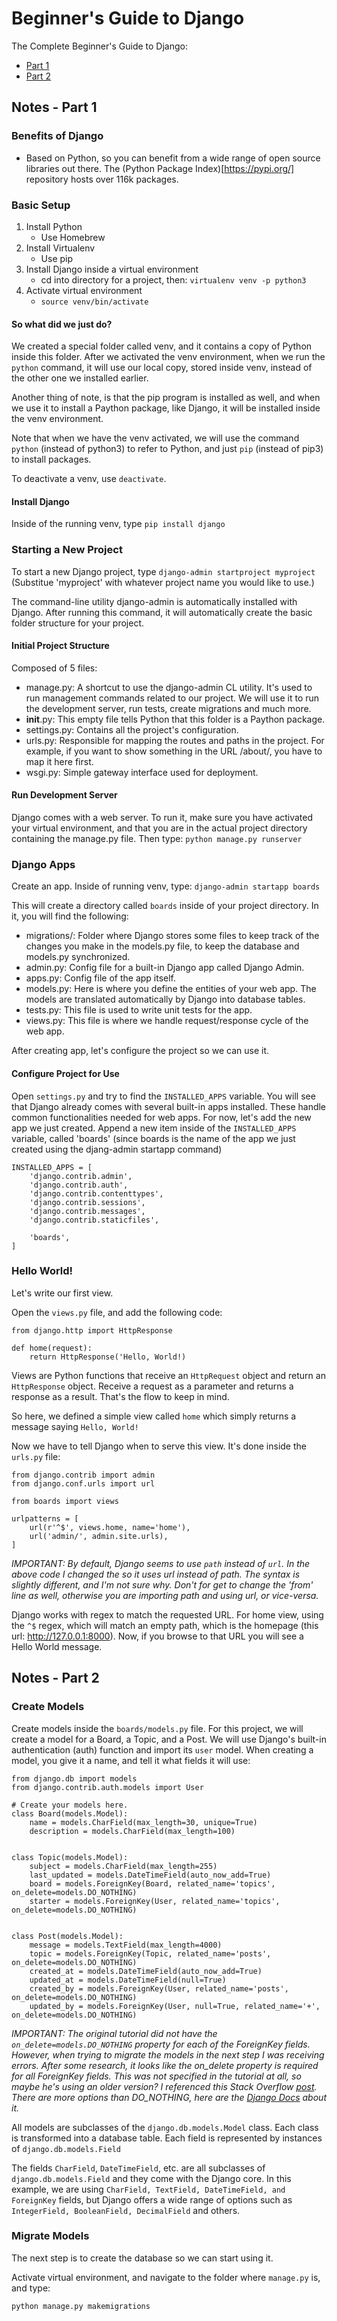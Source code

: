 # Beginner's Guide to Django

The Complete Beginner's Guide to Django:
* [Part 1](https://simpleisbetterthancomplex.com/series/2017/09/04/a-complete-beginners-guide-to-django-part-1.html)
* [Part 2](https://simpleisbetterthancomplex.com/series/2017/09/11/a-complete-beginners-guide-to-django-part-2.html)

## Notes - Part 1

### Benefits of Django
* Based on Python, so you can benefit from a wide range of open source libraries out there. The (Python Package Index)[https://pypi.org/] repository hosts over 116k packages.

### Basic Setup

1. Install Python
	* Use Homebrew
2. Install Virtualenv
	* Use pip
3. Install Django inside a virtual environment
	* cd into directory for a project, then: `virtualenv venv -p python3`
4. Activate virtual environment
	* `source venv/bin/activate`

#### So what did we just do?

We created a special folder called venv, and it contains a copy of Python inside this folder. After we activated the venv environment, when we run the `python` command, it will use our local copy, stored inside venv, instead of the other one we installed earlier.

Another thing of note, is that the pip program is installed as well, and when we use it to install a Paython package, like Django, it will be installed inside the venv environment.

Note that when we have the venv activated, we will use the command `python` (instead of python3) to refer to Python, and just `pip` (instead of pip3) to install packages.

To deactivate a venv, use `deactivate`.

#### Install Django

Inside of the running venv, type `pip install django`

### Starting a New Project

To start a new Django project, type `django-admin startproject myproject`
(Substitue 'myproject' with whatever project name you would like to use.)

The command-line utility django-admin is automatically installed with Django. After running this command, it will automatically create the basic folder structure for your project.

#### Initial Project Structure

Composed of 5 files:

* manage.py: A shortcut to use the django-admin CL utility. It's used to run management commands related to our project. We will use it to run the development server, run tests, create migrations and much more.
* __init__.py: This empty file tells Python that this folder is a Paython package.
* settings.py: Contains all the project's configuration.
* urls.py: Responsible for mapping the routes and paths in the project. For example, if you want to show something in the URL /about/, you have to map it here first.
* wsgi.py: Simple gateway interface used for deployment.

#### Run Development Server

Django comes with a web server. To run it, make sure you have activated your virtual environment, and that you are in the actual project directory containing the manage.py file. Then type: `python manage.py runserver`

### Django Apps

Create an app. Inside of running venv, type: `django-admin startapp boards`

This will create a directory called `boards` inside of your project directory. In it, you will find the following:

* migrations/: Folder where Django stores some files to keep track of the changes you make in the models.py file, to keep the database and models.py synchronized.
* admin.py: Config file for a built-in Django app called Django Admin.
* apps.py: Config file of the app itself.
* models.py: Here is where you define the entities of your web app. The models are translated automatically by Django into database tables.
* tests.py: This file is used to write unit tests for the app.
* views.py: This file is where we handle request/response cycle of the web app.

After creating app, let's configure the project so we can use it.

#### Configure Project for Use

Open `settings.py` and try to find the `INSTALLED_APPS` variable. You will see that Django already comes with several built-in apps installed. These handle common functionalities needed for web apps. For now, let's add the new app we just created. Append a new item inside of the `INSTALLED_APPS` variable, called 'boards' (since boards is the name of the app we just created using the djang-admin startapp command)

    INSTALLED_APPS = [
        'django.contrib.admin',
        'django.contrib.auth',
        'django.contrib.contenttypes',
        'django.contrib.sessions',
        'django.contrib.messages',
        'django.contrib.staticfiles',

        'boards',
    ]

### Hello World!

Let's write our first view.

Open the `views.py` file, and add the following code:

    from django.http import HttpResponse

    def home(request):
        return HttpResponse('Hello, World!)

Views are Python functions that receive an `HttpRequest` object and return an `HttpResponse` object. Receive a request as a parameter and returns a response as a result. That's the flow to keep in mind.

So here, we defined a simple view called `home` which simply returns a message saying `Hello, World!`

Now we have to tell Django when to serve this view. It's done inside the `urls.py` file:

    from django.contrib import admin
    from django.conf.urls import url

    from boards import views

    urlpatterns = [
        url(r'^$', views.home, name='home'),
        url('admin/', admin.site.urls),
    ]

*IMPORTANT: By default, Django seems to use `path` instead of `url`. In the above code I changed the so it uses url instead of path. The syntax is slightly different, and I'm not sure why. Don't for get to change the 'from' line as well, otherwise you are importing path and using url, or vice-versa.*

Django works with regex to match the requested URL. For home view, using the `^$` regex, which will match an empty path, which is the homepage (this url: http://127.0.0.1:8000). Now, if you browse to that URL you will see a Hello World message.

## Notes - Part 2

### Create Models

Create models inside the `boards/models.py` file. For this project, we will create a model for a Board, a Topic, and a Post. We will use Django's built-in authentication (auth) function and import its `user` model. When creating a model, you give it a name, and tell it what fields it will use:

    from django.db import models
    from django.contrib.auth.models import User

    # Create your models here.
    class Board(models.Model):
        name = models.CharField(max_length=30, unique=True)
        description = models.CharField(max_length=100)


    class Topic(models.Model):
        subject = models.CharField(max_length=255)
        last_updated = models.DateTimeField(auto_now_add=True)
        board = models.ForeignKey(Board, related_name='topics', on_delete=models.DO_NOTHING)
        starter = models.ForeignKey(User, related_name='topics', on_delete=models.DO_NOTHING)


    class Post(models.Model):
        message = models.TextField(max_length=4000)
        topic = models.ForeignKey(Topic, related_name='posts', on_delete=models.DO_NOTHING)
        created_at = models.DateTimeField(auto_now_add=True)
        updated_at = models.DateTimeField(null=True)
        created_by = models.ForeignKey(User, related_name='posts', on_delete=models.DO_NOTHING)
        updated_by = models.ForeignKey(User, null=True, related_name='+', on_delete=models.DO_NOTHING)

*IMPORTANT: The original tutorial did not have the `on_delete=models.DO_NOTHING` property for each of the ForeignKey fields. However, when trying to migrate the models in the next step I was receiving errors. After some research, it looks like the on_delete property is required for all ForeignKey fields. This was not specified in the tutorial at all, so maybe he's using an older version? I referenced this Stack Overflow [post](https://stackoverflow.com/questions/44026548/getting-typeerror-init-missing-1-required-positional-argument-on-delete). There are more options than DO_NOTHING, here are the [Django Docs](https://docs.djangoproject.com/en/1.11/ref/models/fields/#django.db.models.ForeignKey) about it.*

All models are subclasses of the `django.db.models.Model` class. Each class is transformed into a database table. Each field is represented by instances of `django.db.models.Field`

The fields `CharField`, `DateTimeField`, etc. are all subclasses of `django.db.models.Field` and they come with the Django core. In this example, we are using `CharField, TextField, DateTimeField, and ForeignKey` fields, but Django offers a wide range of options such as `IntegerField, BooleanField, DecimalField` and others.

### Migrate Models

The next step is to create the database so we can start using it.

Activate virtual environment, and navigate to the folder where `manage.py` is, and type:

    python manage.py makemigrations
